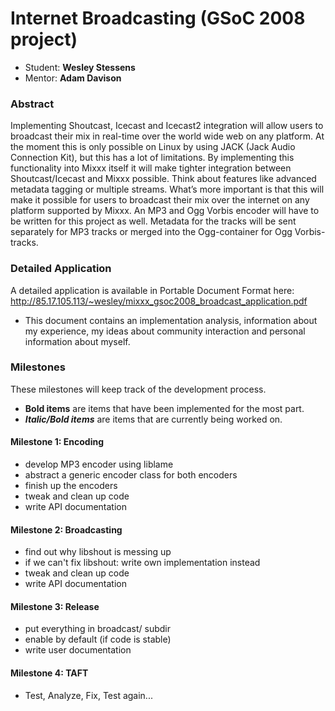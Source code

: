 # Internet Broadcasting (GSoC 2008 project)

  - Student: **Wesley Stessens**
  - Mentor: **Adam Davison**

### Abstract

Implementing Shoutcast, Icecast and Icecast2 integration will allow
users to broadcast their mix in real-time over the world wide web on any
platform. At the moment this is only possible on Linux by using JACK
(Jack Audio Connection Kit), but this has a lot of limitations. By
implementing this functionality into Mixxx itself it will make tighter
integration between Shoutcast/Icecast and Mixxx possible. Think about
features like advanced metadata tagging or multiple streams. What’s more
important is that this will make it possible for users to broadcast
their mix over the internet on any platform supported by Mixxx. An MP3
and Ogg Vorbis encoder will have to be written for this project as well.
Metadata for the tracks will be sent separately for MP3 tracks or merged
into the Ogg-container for Ogg Vorbis-tracks.

### Detailed Application

A detailed application is available in Portable Document Format here:
<http://85.17.105.113/~wesley/mixxx_gsoc2008_broadcast_application.pdf>
- This document contains an implementation analysis, information about
my experience, my ideas about community interaction and personal
information about myself.

### Milestones

These milestones will keep track of the development process.

  - **Bold items** are items that have been implemented for the most
    part.
  - ***Italic/Bold items*** are items that are currently being worked
    on.

#### Milestone 1: Encoding

  - develop MP3 encoder using liblame
  - abstract a generic encoder class for both encoders
  - finish up the encoders
  - tweak and clean up code
  - write API documentation

#### Milestone 2: Broadcasting

  - find out why libshout is messing up
  - if we can't fix libshout: write own implementation instead
  - tweak and clean up code
  - write API documentation

#### Milestone 3: Release

  - put everything in broadcast/ subdir
  - enable by default (if code is stable)
  - write user documentation

#### Milestone 4: TAFT

  - Test, Analyze, Fix, Test again...
